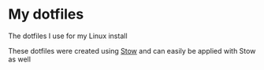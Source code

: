 # My dotfiles
The dotfiles I use for my Linux install

These dotfiles were created using [Stow](https://www.gnu.org/software/stow/) and can easily be applied with Stow as well
